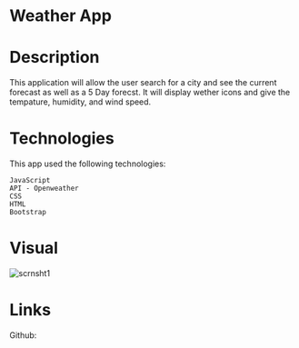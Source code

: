 #  Weather App

# Description
This application will allow the user search for a city and see the current forecast as well as a 5 Day forecst. 
It will display wether icons and give the tempature, humidity, and wind speed.

# Technologies
This app used the following technologies:

    JavaScript
    API - Openweather
    CSS
    HTML
    Bootstrap

# Visual
![scrnsht1](https://user-images.githubusercontent.com/77247419/123356332-879b0a80-d535-11eb-82b3-07ae25daa9fe.JPG)


# Links
Github: 
